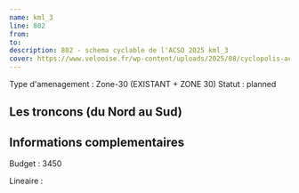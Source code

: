 ```yaml
---
name: kml_3 
line: 802
from: 
to:  
description: 802 - schema cyclable de l'ACSO 2025 kml_3 
cover: https://www.velooise.fr/wp-content/uploads/2025/08/cyclopolis-acso-802.jpg
---
```

Type d'amenagement : Zone-30 (EXISTANT + ZONE 30)
Statut : planned
## Les troncons (du Nord au Sud)

## Informations complementaires

Budget  : 3450 

Lineaire :

